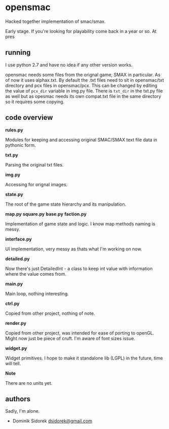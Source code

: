 opensmac
========

Hacked together implementation of smac/smax. 

Early stage. If you're looking for playability come back in a year or so. At pres

running
-------

I use python 2.7 and have no idea if any other version works.

opensmac needs some files from the orignal game, SMAX in particular. As of now
it uses alphax.txt. By default the .txt files need to sit in opensmac/txt
directory and pcx files in opensmac/pcx. This can be changed by editing the
value of `pcx_dir` variable in img.py file. There is `txt_dir` in the txt.py
file as well but as opesmac needs its own compat.txt file in the same directory
so it requires some copying. 

code overview
-------------

**rules.py**

Modules for keeping and accessing original SMAC/SMAX text file data in pythonic form.

**txt.py**

Parsing the original txt files.

**img.py**

Accessing for orignal images.

**state.py**

The root of the game state hierarchy and its manipulation.

**map.py** **square.py** **base.py** **faction.py**

Implementation of game state and logic. I know map methods naming is messy.

**interface.py**

UI implementation, very messy as thats what I'm working on now.

**detailed.py**

Now there's just DetailedInt - a class to keep int value with information where the value comes from.

**main.py**

Main loop, nothing interesting.

**ctrl.py**

Copied from other project, nothing of note.

**render.py**

Copied from other project, was intended for ease of porting to openGL. Might now just be piece of cruft. I'm aware of font sizes issue.

**widget.py**

Widget primitives. I hope to make it standalone lib (LGPL) in the future, time will tell.

**Note**

There are no units yet.

authors
-------

Sadly, I'm alone.

 * Dominik Sidorek <dsidorek@gmail.com>
